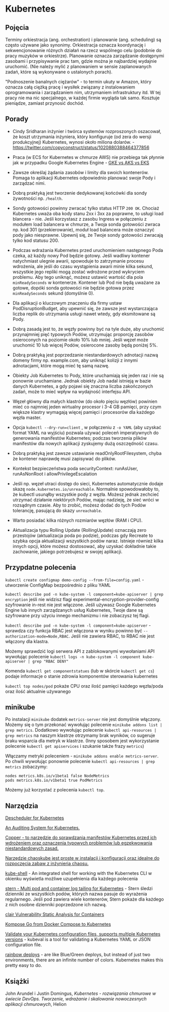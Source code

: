 # Kubernetes

## Pojęcia

Terminy orkiestracja (ang. orchestration) i planowanie (ang. scheduling) są często używane jako synonimy. Orkiestracja oznacza koordynację i sekwencjonowanie różnych działań na rzecz wspólnego celu (podobnie do pracy muzyków w orkiestrze). Planowanie oznacza zarządzanie dostępnymi zasobami i przypisywanie prac tam, gdzie można je najbardziej wydajnie uruchomić. (Nie należy mylić z planowaniem w sensie zaplanowanych zadań, które są wykonywane o ustalonych porach).

"Podnoszenie banalnych ciężarów" - to termin ukuty w Amazon, który oznacza całą ciężką pracę i wysiłek związany z instalowaniem oprogramowania i zarządzaniem nim, utrzymaniem infrastruktury itd. W tej pracy nie ma nic specjalnego, w każdej firmie wygląda tak samo. Kosztuje pieniądze, zamiast przynosić dochód.

## Porady

* Cindy Sridharan inżynier i twórca systemów rozproszonych oszacował, że koszt utrzymania inżyniera, który konfiguruje (od zera do wersji produkcyjnej) Kubernetes, wynosi około miliona dolarów. - https://twitter.com/copyconstruct/status/1020880388464377856

* Praca (w ECS for Kubernetes w chmurze AWS) nie przebiega tak płynnie jak w przypadku Google Kubernetes Engine - [GKE vs AKS vs EKS](https://hasura.io/blog/gke-vs-aks-vs-eks-411f080640dc/)

* Zawsze określaj żądania zasobów i limity dla swoich kontenerów. Pomaga to aplikacji Kubernetes odpowiednio planować swoje Pody i zarządzać nimi.

* Dobrą praktyką jest tworzenie dedykowanej końcówki dla sondy żywotności np. `/health`.

* Sondy gotowości powinny zwracać tylko status HTTP `200 OK`. Chociaż Kubernetes uważa oba kody stanu 2xx i 3xx za poprawne, to usługi load blancera - nie. Jeśli korzystasz z zasobu Ingress w połączeniu z modułem load balancera w chmurze, a Twoja sonda gotowości zwraca np. kod 301 (przekierowanie), moduł load balancera może oznaczyć pody jako niesprawne. Upewnij się, że Twoje sondy gotowości zwracają tylko kod statusu 200.

* Podczas wdrażania Kubernetes przed uruchomieniem następnego Poda czeka, aż każdy nowy Pod będzie gotowy. Jeśli wadliwy kontener natychmiast ulegnie awarii, spowoduje to zatrzymanie procesu wdrożenia, ale jeśli do czasu wystąpienia awarii minie kilka sekund, wszystkie jego repliki mogą zostać wdrożone przed wykryciem problemu.
Aby tego uniknąć, możesz ustawić wartość dla pola `minReadySeconds` w kontenerze. Kontener lub Pod nie będą uważane za gotowe, dopóki sonda gotowości nie będzie gotowa przez `minReadySeconds` sekund (domyślnie 0).

* Dla aplikacji o kluczowym znaczeniu dla firmy ustaw PodDisruptionBudget, aby upewnić się, że zawsze jest wystarczająca liczba replik do utrzymania usługi nawet wtedy, gdy eksmitowane są Pody.

* Dobrą zasadą jest to, że węzły powinny być na tyle duże, aby uruchomić przynajmniej pięć typowych Podów, utrzymując proporcję zasobów osieroconych na poziomie około 10% lub mniej. Jeśli węzeł może uruchomić 10 lub więcej Podów, osierocone zasoby będą poniżej 5%.

* Dobrą praktyką jest poprzedzanie niestandardowych adnotacji nazwą domeny firmy np. example.com, aby uniknąć kolizji z innymi adnotacjami, które mogą mieć tę samą nazwę.

* Obiekty Job Kubernetes to Pody, które uruchamiają się jeden raz i nie są ponownie uruchamiane. Jednak obiekty Job nadal istnieją w bazie danych Kubernetes, a gdy pojawi się znaczna liczba zakończonych zadań, może to mieć wpływ na wydajność interfejsu API.

* Węzeł główny dla małych klastrów (do około pięciu węzłów) powinien mieć co najmniej jeden wirtualny procesor i 3-4 GB pamięci, przy czym większe klastry wymagają więcej pamięci i procesorów dla każdego węzła master.

* Opcja `kubectl --dry-run=client` , w połączeniu z `-o YAML` (aby uzyskać format YAML na wyjściu) pozwala używać poleceń imperatywnych do generowania manifestów Kubernetes; podczas tworzenia plików manifestów dla nowych aplikacji zyskujemy dużą oszczędność czasu.

* Dobrą praktyką jest zawsze ustawianie readOnlyRootFilesystem, chyba że kontener naprawdę musi zapisywać do plików.

* Kontekst bezpieczeństwa poda securityContext: runAsUser, runAsNonRoot i allowPrivilegeEscalation

* Jeśli np. węzeł utraci dostęp do sieci, Kubernetes automatycznie dodaje skazę `node.kubernetes.io/unreachable`. Normalnie spowodowałoby to, że kubectl usunąłby wszystkie pody z węzła. Możesz jednak zechcieć utrzymać działanie niektórych Podów, mając nadzieję, że sieć wróci w rozsądnym czasie. Aby to zrobić, możesz dodać do tych Podów tolerancję, pasującą do skazy `unreachable`.

* Warto posiadać kilka różnych rozmiarów węzłów (RAM i CPU).

* Aktualizacja typu Rolling Update (RollingUpdate) oznaczają zero przestojów (aktualizacja poda po podzie), podczas gdy Recreate to szybka opcja aktualizacji wszystkich podów naraz. Istnieje również kilka innych opcji, które możesz dostosować, aby uzyskać dokładnie takie zachowanie, jakiego potrzebujesz w swojej aplikacji.

## Przypdatne polecenia

`kubectl create configmap demo-config --from-file=config.yaml` - utworzenie ConfigMap bezpośrednio z pliku YAML

`kubectl describe pod -n kube-system -l component=kube-apiserver | grep encryption`
jeśli nie widzisz flagi experimental-encryption-provider-config szyfrowanie in-rest nie jest włączone.
Jeśli używasz Google Kubernetes Engine lub innych zarządzanych usług Kubernetes, Twoje dane są szyfrowane przy użyciu innego mechanizmu i nie zobaczysz tej flagi.

`kubectl describe pod -n kube-system -l component=kube-apiserver` - sprawdza czy funkcja RBAC jest włączona w wyniku powinno być `--authorization-mode=Node,RBAC`. Jeśli nie zawiera RBAC, to RBAC nie jest włączony dla klastra.

Możemy sprawdzić logi serwera API z zablokowanymi wywołaniami API
wywołując polecenie `kubectl logs -n kube-system -l component kube-apiserver | grep "RBAC DENY"`

Komenda `kubectl get componentstatues` (lub w skórcie `kubectl get cs`) podaje informacje o stanie zdrowia komponentów sterowania kubernetes

`kubectl top nodes/pod` pokaże CPU oraz ilość pamięci każdego węzła/poda oraz ilość aktualnie używanego

## minikube

Po instalacji `minikube` dodatek `metrics-server` nie jest domyślnie włączony. Możemy się o tym przekonać wywołując polecenie `minikube addons list | grep metrics`.
Dodatkowo wywołując polecenie `kubectl api-resources | grep metrics` na naszym klastrze otrzymamy brak wyników, co sugeruje braku wsparcia dla metryk w klastrze. (Inny sposobem jest wykorzystanie polecenie `kubectl get apiservices` i szukanie także frazy `metrics`)

Włączamy metryki poleceniem - `minikube addons enable metrics-server`. Po chwili wywołując ponownie polecenie `kubectl api-resources | grep metrics` zobaczymy:
```
nodes metrics.k8s.io/v1beta1 false NodeMetrics
pods metrics.k8s.io/v1beta1 true PodMetrics
```

Możemy już korzystać z polecenia `kubectl top`.

## Narzędzia

[Descheduler for Kubernetes](https://github.com/kubernetes-sigs/descheduler)

[An Auditing System for Kubernetes.](https://k8guard.github.io/)

[Copper - to narzędzie do sprawdzania manifestów Kubernetes przed ich wdrożeniem oraz oznaczenia typowych problemów lub egzekwowania niestandardowych zasad.](https://github.com/cloud66-oss/copper)

[Narzędzie chaoskube jest proste w instalacji i konfiguracji oraz idealne do rozpoczęcia zabaw z inżynierią chaosu.](https://github.com/linki/chaoskube)

[kube-shell](https://github.com/cloudnativelabs/kube-shell) - An integrated shell for working with the Kubernetes CLI w okienku wyświetla możliwe uzupełnienia dla każdego polecenia

[stern - Multi pod and container log tailing for Kubernetes](https://github.com/wercker/stern) - Stern śledzi dzienniki ze wszystkich podów, których nazwa pasuje do wyrażenia regularnego. Jeśli pod zawiera wiele kontenerów, Stern pokaże dla każdego z nich osobne dzienniki poprzedzone ich nazwą.

[clair Vulnerability Static Analysis for Containers](https://github.com/quay/clair)

[Kompose Go from Docker Compose to Kubernetes](https://github.com/kubernetes/kompose)

[Validate your Kubernetes configuration files, supports multiple Kubernetes versions](https://github.com/instrumenta/kubeval) - kubeval is a tool for validating a Kubernetes YAML or JSON configuration file.

[rainbow deploys](https://github.com/bdimcheff/rainbow-deploys) - are like Blue/Green deploys, but instead of just two environments, there are an infinite number of colors. Kubernetes makes this pretty easy to do.

## Książki

John Arundel i Justin Domingus, _Kubernetes - rozwiązania chmurowe w świecie DevOps. Tworzenie, wdrażanie i skalowanie nowoczesnych aplikacji chmurowych_, Helion
